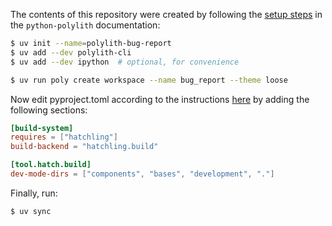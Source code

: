 The contents of this repository were created by following the [setup steps](https://davidvujic.github.io/python-polylith-docs/setup/#uv)
in the `python-polylith` documentation:

```bash
$ uv init --name=polylith-bug-report
$ uv add --dev polylith-cli
$ uv add --dev ipython  # optional, for convenience

$ uv run poly create workspace --name bug_report --theme loose
```

Now edit pyproject.toml according to the instructions [here](https://davidvujic.github.io/python-polylith-docs/setup/#edit-the-configuration_1)
by adding the following sections:
```toml
[build-system]
requires = ["hatchling"]
build-backend = "hatchling.build"

[tool.hatch.build]
dev-mode-dirs = ["components", "bases", "development", "."]
```

Finally, run:
```
$ uv sync
```

